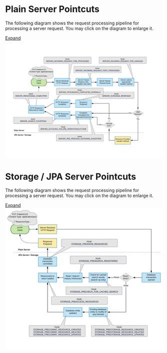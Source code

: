 # Plain Server Pointcuts

The following diagram shows the request processing pipeline for processing a server request. You may click on the diagram to enlarge it.

<a href="server_pointcuts/interceptors-server-pipeline.svg" target="_blank">Expand</a>
<img src="server_pointcuts/interceptors-server-pipeline.svg" alt="Server Pipeline"/>

# Storage / JPA Server Pointcuts

The following diagram shows the request processing pipeline for processing a server request. You may click on the diagram to enlarge it.

<a href="server_pointcuts/interceptors-server-jpa-pipeline.svg" target="_blank">Expand</a>
<img src="server_pointcuts/interceptors-server-jpa-pipeline.svg" alt="Server Pipeline"/>

